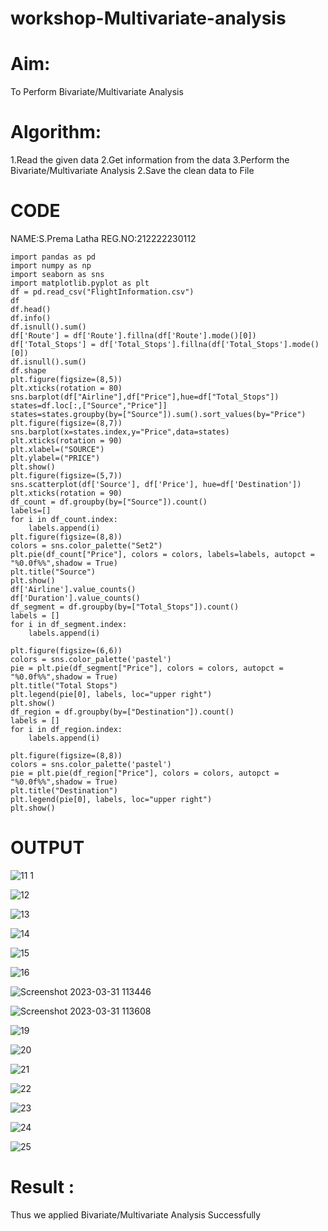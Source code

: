 # workshop-Multivariate-analysis

# Aim:
To Perform Bivariate/Multivariate Analysis

# Algorithm:
1.Read the given data 2.Get information from the data 3.Perform the Bivariate/Multivariate Analysis
2.Save the clean data to File

# CODE 
NAME:S.Prema Latha
REG.NO:212222230112

```
import pandas as pd
import numpy as np
import seaborn as sns
import matplotlib.pyplot as plt
df = pd.read_csv("FlightInformation.csv")
df
df.head()
df.info()
df.isnull().sum()
df['Route'] = df['Route'].fillna(df['Route'].mode()[0])
df['Total_Stops'] = df['Total_Stops'].fillna(df['Total_Stops'].mode()[0])
df.isnull().sum()
df.shape
plt.figure(figsize=(8,5))
plt.xticks(rotation = 80)
sns.barplot(df["Airline"],df["Price"],hue=df["Total_Stops"])
states=df.loc[:,["Source","Price"]]
states=states.groupby(by=["Source"]).sum().sort_values(by="Price")
plt.figure(figsize=(8,7))
sns.barplot(x=states.index,y="Price",data=states)
plt.xticks(rotation = 90)
plt.xlabel=("SOURCE")
plt.ylabel=("PRICE")
plt.show()
plt.figure(figsize=(5,7))
sns.scatterplot(df['Source'], df['Price'], hue=df['Destination'])
plt.xticks(rotation = 90)
df_count = df.groupby(by=["Source"]).count()
labels=[]
for i in df_count.index:
    labels.append(i)
plt.figure(figsize=(8,8))
colors = sns.color_palette("Set2")
plt.pie(df_count["Price"], colors = colors, labels=labels, autopct = "%0.0f%%",shadow = True) 
plt.title("Source")
plt.show()
df['Airline'].value_counts()
df['Duration'].value_counts()
df_segment = df.groupby(by=["Total_Stops"]).count()
labels = []
for i in df_segment.index:
    labels.append(i)

plt.figure(figsize=(6,6))
colors = sns.color_palette('pastel')
pie = plt.pie(df_segment["Price"], colors = colors, autopct = "%0.0f%%",shadow = True)
plt.title("Total Stops")
plt.legend(pie[0], labels, loc="upper right")
plt.show()
df_region = df.groupby(by=["Destination"]).count()
labels = []
for i in df_region.index:
    labels.append(i)
    
plt.figure(figsize=(8,8))
colors = sns.color_palette('pastel')
pie = plt.pie(df_region["Price"], colors = colors, autopct = "%0.0f%%",shadow = True)
plt.title("Destination")
plt.legend(pie[0], labels, loc="upper right")
plt.show()
```

# OUTPUT

![11 1](https://user-images.githubusercontent.com/120620842/229035660-2776439c-8bd6-414a-9a3e-769ac63ca45a.png)

![12](https://user-images.githubusercontent.com/120620842/229035793-00d45ecd-7dfb-43f5-a8f3-15823d3d2af0.png)

![13](https://user-images.githubusercontent.com/120620842/229035829-a54b6ee2-09e7-47be-ae96-5ff2eea3f783.png)

![14](https://user-images.githubusercontent.com/120620842/229035916-806a29fe-4f2f-4959-bfbc-71f424e20ef8.png)

![15](https://user-images.githubusercontent.com/120620842/229035950-79d2db58-fd41-43d0-9c9d-9e2acf8197a3.png)

![16](https://user-images.githubusercontent.com/120620842/229036076-1bab2399-d461-4306-8f45-392798fad3b9.png)

![Screenshot 2023-03-31 113446](https://user-images.githubusercontent.com/120620842/229036710-2bf95252-7976-4cff-9799-b3b30996c6e6.png)

![Screenshot 2023-03-31 113608](https://user-images.githubusercontent.com/120620842/229036920-d0802a64-0c1f-4da5-af3a-b4b1f8b98489.png)


![19](https://user-images.githubusercontent.com/120620842/229036231-3ad768ee-2743-4b40-bccd-9c56e00ec2d4.png)

![20](https://user-images.githubusercontent.com/120620842/229036272-83335f23-7f66-42dc-a5b7-630a3da9f069.png)

![21](https://user-images.githubusercontent.com/120620842/229036310-350b2215-e966-4d8a-ae6f-6ff607304b0f.png)

![22](https://user-images.githubusercontent.com/120620842/229036349-bfaffa84-d3df-47e7-bb49-a5c7bd01ebec.png)

![23](https://user-images.githubusercontent.com/120620842/229036380-a1f3b5f0-7444-49e9-a6c1-08343f8075b8.png)

![24](https://user-images.githubusercontent.com/120620842/229036400-10fd5771-2b9a-44a9-8303-df27de714afe.png)

![25](https://user-images.githubusercontent.com/120620842/229036430-9b1338ee-3663-4399-afd9-fe2f532bbd34.png)

# Result :
Thus we applied Bivariate/Multivariate Analysis Successfully
